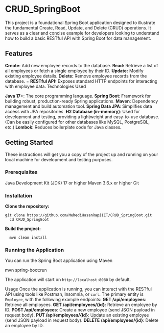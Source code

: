 # CRUD_SpringBoot
  This project is a foundational Spring Boot application designed to illustrate the fundamental Create, Read, Update, and Delete (CRUD) operations. It
      serves as a clear and concise example for developers looking to understand how to build a basic RESTful API with Spring Boot for data management.
   
  ## Features
   **Create:** Add new employee records to the database.
      **Read:** Retrieve a list of all employees or fetch a single employee by their ID.
      **Update:** Modify existing employee details.
      **Delete:** Remove employee records from the database.
   =  **RESTful API:** Exposes standard HTTP endpoints for interacting with employee data.
   Technologies Used
   
   **Java 17+**: The core programming language.
   **Spring Boot**: Framework for building robust, production-ready Spring applications.
   **Maven**: Dependency management and build automation tool.
   **Spring Data JPA**: Simplifies data access with JPA repositories.
   **H2 Database (in-memory)**: Used for development and testing, providing a lightweight and easy-to-use database. (Can be easily configured for
      other databases like MySQL, PostgreSQL, etc.)
   **Lombok**: Reduces boilerplate code for Java classes.
   
   ## Getting Started
   
   These instructions will get you a copy of the project up and running on your local machine for development and testing purposes.
   
   ### Prerequisites
   
   Java Development Kit (JDK) 17 or higher
   Maven 3.6.x or higher
   Git
   
   ### Installation
   **Clone the repository:**

    git clone https://github.com/MehediHasanRapiIIT/CRUD_SpringBoot.git
      cd CRUD_SpringBoot

   **Build the project:**

      mvn clean install

   ### Running the Application
   
   You can run the Spring Boot application using Maven:

  mvn spring-boot:run


  
  The application will start on `http://localhost:8080` by default.
    
   Usage
Once the application is running, you can interact with the RESTful API using tools like Postman, Insomnia, or `curl`.
    The primary entity is `Employee`, with the following example endpoints:
   **GET /api/employees**: Retrieve all employees.
   **GET /api/employees/{id}**: Retrieve an employee by ID.
   **POST /api/employees**: Create a new employee (send JSON payload in request body).
   **PUT /api/employees/{id}**: Update an existing employee (send JSON payload in request body).
   **DELETE /api/employees/{id}**: Delete an employee by ID.
